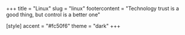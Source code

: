 +++
title = "Linux"
slug = "linux"
footercontent = "Technology trust is a good thing, but control is a better one"

[style]
    accent = "#fc50f6"
    theme = "dark"
+++
